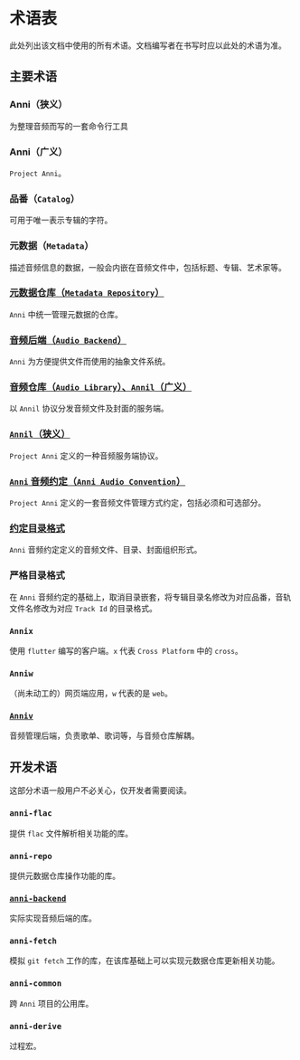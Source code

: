 # 术语表

此处列出该文档中使用的所有术语。文档编写者在书写时应以此处的术语为准。

## 主要术语

### Anni（狭义）

为整理音频而写的一套命令行工具

### Anni（广义）

`Project Anni`。

### 品番（`Catalog`）

可用于唯一表示专辑的字符。

### 元数据（`Metadata`）

描述音频信息的数据，一般会内嵌在音频文件中，包括标题、专辑、艺术家等。

### [元数据仓库（`Metadata Repository`）](../02.metadata-repository/00.readme.md)

`Anni` 中统一管理元数据的仓库。

### [音频后端（`Audio Backend`）](../04.audio-backend/00.readme.md)

`Anni` 为方便提供文件而使用的抽象文件系统。

### [音频仓库（`Audio Library`）、`Annil`（广义）](../05.audio-library/02.implements.md)

以 `Annil` 协议分发音频文件及封面的服务端。

### [`Annil`（狭义）](../05.audio-library/01.anni-audio-library-draft.md)

`Project Anni` 定义的一种音频服务端协议。

### [`Anni` 音频约定（`Anni Audio Convention`）](../01.audio-convention/00.readme.md)

`Project Anni` 定义的一套音频文件管理方式约定，包括必须和可选部分。

### [约定目录格式](../01.audio-convention/08.directory.md)

`Anni` 音频约定定义的音频文件、目录、封面组织形式。

### 严格目录格式

在 `Anni` 音频约定的基础上，取消目录嵌套，将专辑目录名修改为对应品番，音轨文件名修改为对应 `Track Id` 的目录格式。

### `Annix`

使用 `flutter` 编写的客户端。`x` 代表 `Cross Platform` 中的 `cross`。

### `Anniw`

（尚未动工的）网页端应用，`w` 代表的是 `web`。

### [`Anniv`](../06.anniv/00.readme.md)

音频管理后端，负责歌单、歌词等，与音频仓库解耦。

## 开发术语

这部分术语一般用户不必关心，仅开发者需要阅读。

### `anni-flac`

提供 `flac` 文件解析相关功能的库。

### `anni-repo`

提供元数据仓库操作功能的库。

### [`anni-backend`](../04.audio-backend/01.trait.md)

实际实现音频后端的库。

### `anni-fetch`

模拟 `git fetch` 工作的库，在该库基础上可以实现元数据仓库更新相关功能。

### `anni-common`

跨 `Anni` 项目的公用库。

### `anni-derive`

过程宏。
